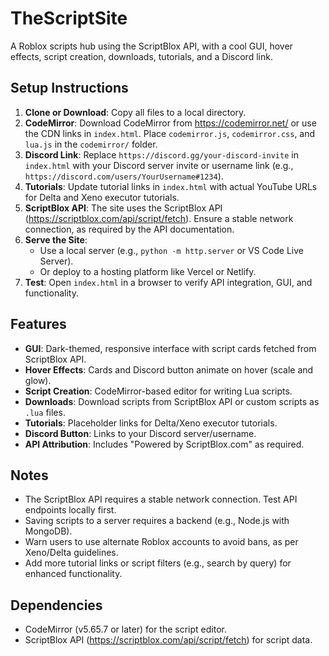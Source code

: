 # TheScriptSite

A Roblox scripts hub using the ScriptBlox API, with a cool GUI, hover effects, script creation, downloads, tutorials, and a Discord link.

## Setup Instructions

1. **Clone or Download**: Copy all files to a local directory.
2. **CodeMirror**: Download CodeMirror from https://codemirror.net/ or use the CDN links in `index.html`. Place `codemirror.js`, `codemirror.css`, and `lua.js` in the `codemirror/` folder.
3. **Discord Link**: Replace `https://discord.gg/your-discord-invite` in `index.html` with your Discord server invite or username link (e.g., `https://discord.com/users/YourUsername#1234`).
4. **Tutorials**: Update tutorial links in `index.html` with actual YouTube URLs for Delta and Xeno executor tutorials.
5. **ScriptBlox API**: The site uses the ScriptBlox API (https://scriptblox.com/api/script/fetch). Ensure a stable network connection, as required by the API documentation.[](https://docs.scriptblox.com/)
6. **Serve the Site**:
   - Use a local server (e.g., `python -m http.server` or VS Code Live Server).
   - Or deploy to a hosting platform like Vercel or Netlify.
7. **Test**: Open `index.html` in a browser to verify API integration, GUI, and functionality.

## Features
- **GUI**: Dark-themed, responsive interface with script cards fetched from ScriptBlox API.
- **Hover Effects**: Cards and Discord button animate on hover (scale and glow).
- **Script Creation**: CodeMirror-based editor for writing Lua scripts.
- **Downloads**: Download scripts from ScriptBlox API or custom scripts as `.lua` files.
- **Tutorials**: Placeholder links for Delta/Xeno executor tutorials.
- **Discord Button**: Links to your Discord server/username.
- **API Attribution**: Includes "Powered by ScriptBlox.com" as required.[](https://docs.scriptblox.com/)

## Notes
- The ScriptBlox API requires a stable network connection. Test API endpoints locally first.[](https://docs.scriptblox.com/)
- Saving scripts to a server requires a backend (e.g., Node.js with MongoDB).
- Warn users to use alternate Roblox accounts to avoid bans, as per Xeno/Delta guidelines.
- Add more tutorial links or script filters (e.g., search by query) for enhanced functionality.

## Dependencies
- CodeMirror (v5.65.7 or later) for the script editor.
- ScriptBlox API (https://scriptblox.com/api/script/fetch) for script data.
